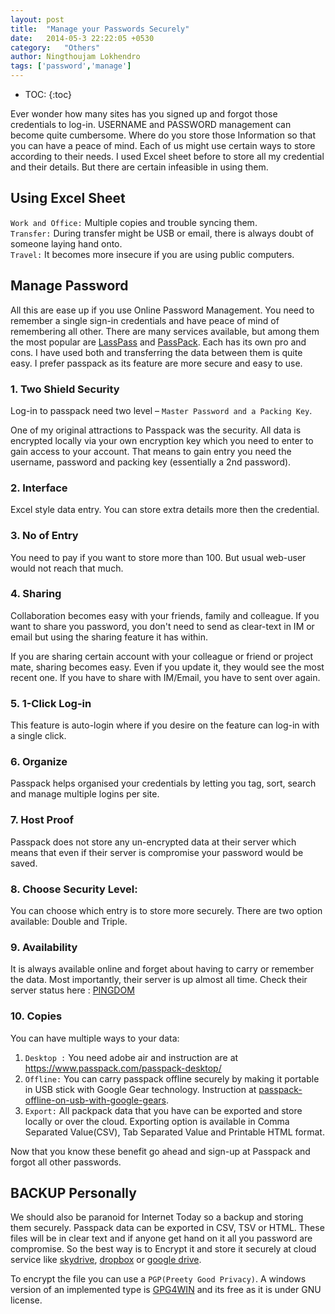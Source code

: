 ```yaml
---
layout: post
title:  "Manage your Passwords Securely"
date:   2014-05-3 22:22:05 +0530
category:	"Others"
author:	Ningthoujam Lokhendro
tags: ['password','manage']
---
```

* TOC:
{:toc}

Ever wonder how many sites has you signed up and forgot those credentials to log-in. USERNAME and PASSWORD management can become quite cumbersome. Where do you store those Information so that you can have a peace of mind. Each of us might use certain ways to store according to their needs. I used Excel sheet before to store all my credential and their details. But there are certain infeasible in using them.

## Using Excel Sheet
`Work and Office:` Multiple copies and trouble syncing them.<br/>
`Transfer:` During transfer might be USB or email, there is always doubt of someone laying hand onto.<br/>
`Travel:` It becomes more insecure if you are using public computers.

## Manage Password
All this are ease up if you use Online Password Management. You need to remember a single sign-in credentials and have peace of mind of remembering all other. There are many services available, but among them the most popular are [LassPass][LassPass] and [PassPack][PassPack]. Each has its own pro and cons. I have used both and transferring the data between them is quite easy. I prefer passpack as its feature are more secure and easy to use.

### 1. Two Shield Security
Log-in to passpack need two level – `Master Password and a Packing Key`.

One of my original attractions to Passpack was the security. All data is encrypted locally via your own encryption key which you need to enter to gain access to your account. That means to gain entry you need the username, password and packing key (essentially a 2nd password).

### 2. Interface
Excel style data entry. You can store extra details more then the credential.

### 3. No of Entry
You need to pay if you want to store more than 100. But usual web-user would not reach that much.

### 4. Sharing
Collaboration becomes easy with your friends, family and colleague. If you want to share you password, you don't need to send as clear-text in IM or email but using the sharing feature it has within.

If you are sharing certain account with your colleague or friend or project mate, sharing becomes easy. Even if you update it, they would see the most recent one. If you have to share with IM/Email, you have to sent over again.

### 5. 1-Click Log-in
This feature is auto-login where if you desire on the feature can log-in with a single click.

### 6. Organize
Passpack helps organised your credentials by letting you tag, sort, search and manage multiple logins per site.

### 7. Host Proof
Passpack does not store any un-encrypted data at their server which means that even if their server is compromise your password would be saved.

### 8. Choose Security Level:
You can choose which entry is to store more securely. There are two option available: Double and Triple.

### 9. Availability
It is always available online and forget about having to carry or remember the data. Most importantly, their server is up almost all time. Check their server status here : [PINGDOM][PINGDOM]

### 10. Copies
You can have multiple ways to your data:

1. `Desktop :` You need adobe air and instruction are at https://www.passpack.com/passpack-desktop/
2. `Offline:` You can carry passpack offline securely by making it portable in USB stick with Google Gear technology. Instruction at [passpack-offline-on-usb-with-google-gears][passpack-offline-on-usb-with-google-gears].
3. `Export:` All packpack data that you have can be exported and store locally or over the cloud. Exporting option is available in Comma Separated Value(CSV), Tab Separated Value and Printable HTML format.

Now that you know these benefit go ahead and sign-up at Passpack and forgot all other passwords.

## BACKUP Personally
We should also be paranoid for Internet Today so a backup and storing them securely. Passpack data can be exported in CSV, TSV or HTML. These files will be in clear text and if anyone get hand on it all you password are compromise. So the best way is to Encrypt it and store it securely at cloud service like [skydrive][skydrive], [dropbox][dropbox] or [google drive][google drive].

To encrypt the file you can use a `PGP(Preety Good Privacy)`. A windows version of an implemented type is [GPG4WIN][GPG4WIN] and its free as it is under GNU license.


[LassPass]: https://lastpass.com/
[PassPack]: http://passpack.com/
[PINGDOM]: http://stats.pingdom.com/sjmy58xbf8er/952587
[passpack-offline-on-usb-with-google-gears]: https://www.passpack.com/blog/2008/11/passpack-offline-on-usb-with-google-gears/
[skydrive]: https://onedrive.live.com/about/en-in/
[dropbox]: https://www.dropbox.com/
[google drive]: https://drive.google.com/
[GPG4WIN]: http://www.gpg4win.org/
